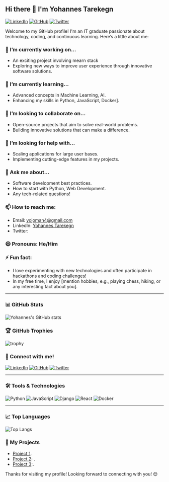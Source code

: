 ## Hi there 👋 I'm Yohannes Tarekegn

[![LinkedIn](https://img.shields.io/badge/LinkedIn-Connect-blue)](https://www.https://www.linkedin.com/in/yohannes-tarekegn-11ab91287)
[![GitHub](https://img.shields.io/badge/GitHub-Follow-lightgrey)](https://github.com/yojoman4)
[![Twitter](https://img.shields.io/badge/Twitter-Follow-blue)](https://twitter.com/yourtwitterhandle)

Welcome to my GitHub profile! I'm an IT graduate passionate about technology, coding, and continuous learning. Here’s a little about me:

### 🔭 I’m currently working on...
- An exciting project involving mearn stack 
- Exploring new ways to improve user experience through innovative software solutions.

### 🌱 I’m currently learning...
- Advanced concepts in  Machine Learning, AI.
- Enhancing my skills in  Python, JavaScript, Docker].

### 👯 I’m looking to collaborate on...
- Open-source projects that aim to solve real-world problems.
- Building innovative solutions that can make a difference.

### 🤔 I’m looking for help with...
- Scaling applications for large user bases.
- Implementing cutting-edge features in my projects.

### 💬 Ask me about...
- Software development best practices.
- How to start with  Python, Web Development.
- Any tech-related questions!

### 📫 How to reach me:
- Email: [yojoman4@gmail.com](mailto:yojoman4@gmail.com)
- LinkedIn: [Yohannes Tarekegn](https://www.[linkedin.com/in/yohannes-tarekegn-11ab91287](https://www.linkedin.com/in/yohannes-tarekegn-11ab91287))
- Twitter: [](https://twitter.com/yourtwitterhandle)

### 😄 Pronouns: He/Him

### ⚡ Fun fact:
- I love experimenting with new technologies and often participate in hackathons and coding challenges!
- In my free time, I enjoy [mention hobbies, e.g., playing chess, hiking, or any interesting fact about you].

---

### 📊 GitHub Stats
![Yohannes's GitHub stats](https://github-readme-stats.vercel.app/api?username=yojoman4&show_icons=true&theme=radical)

### 🏆 GitHub Trophies
![trophy](https://github-profile-trophy.vercel.app/?username=yojoman4&theme=onedark)

### 🔗 Connect with me!
[![LinkedIn](https://img.shields.io/badge/LinkedIn-Connect-blue)](https://www.linkedin.com/in/yourlinkedinprofile/)
[![GitHub](https://img.shields.io/badge/GitHub-Follow-lightgrey)](https://github.com/yojoman4)
[![Twitter](https://img.shields.io/badge/Twitter-Follow-blue)](https://twitter.com/yourtwitterhandle)

---

### 🛠️ Tools & Technologies
![Python](https://img.shields.io/badge/Python-3776AB?style=for-the-badge&logo=python&logoColor=white)
![JavaScript](https://img.shields.io/badge/JavaScript-F7DF1E?style=for-the-badge&logo=javascript&logoColor=black)
![Django](https://img.shields.io/badge/Django-092E20?style=for-the-badge&logo=django&logoColor=white)
![React](https://img.shields.io/badge/React-20232A?style=for-the-badge&logo=react&logoColor=61DAFB)
![Docker](https://img.shields.io/badge/Docker-2496ED?style=for-the-badge&logo=docker&logoColor=white)

---

### 📈 Top Languages
![Top Langs](https://github-readme-stats.vercel.app/api/top-langs/?username=yojoman4&layout=compact&theme=radical)

### 🚀 My Projects
- [Project 1](https://github.com/yojoman4/project1).
- [Project 2](https://github.com/yojoman4/project2): .
- [Project 3](https://github.com/yojoman4/project3):.

Thanks for visiting my profile! Looking forward to connecting with you! 😊
